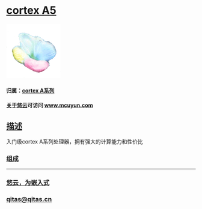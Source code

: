 ﻿# [cortex A5](https://github.com/mcuyun/CA5) 

[![sites](mcuyun/mcuyun.png)](http://www.mcuyun.com)

#### 归属：[cortex A系列](https://github.com/mcuyun/CA)
#### [关于悠云](https://github.com/mcuyun)可访问 www.mcuyun.com

## [描述](https://github.com/qitas/Jlink/wiki) 

入门级cortex A系列处理器，拥有强大的计算能力和性价比

### [组成](mcuyun/)



---

###  [悠云，为嵌入式](http://www.mcuyun.com)   
###  qitas@qitas.cn


